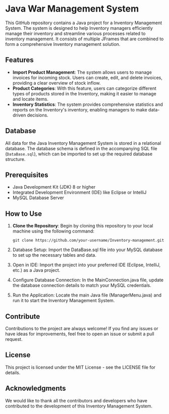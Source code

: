 # Java War Management System

This GitHub repository contains a Java project for a Inventory Management System. The system is designed to help Inventory managers efficiently manage their inventory and streamline various processes related to inventory management. It consists of multiple JFrames that are combined to form a comprehensive Inventory management solution.

## Features

- **Import Product Management**: The system allows users to manage invoices for incoming stock. Users can create, edit, and delete invoices, providing a clear overview of stock inflow.
- **Product Categories**: With this feature, users can categorize different types of products stored in the Inventory, making it easier to manage and locate items.
- **Inventory Statistics**: The system provides comprehensive statistics and reports on the Inventory's inventory, enabling managers to make data-driven decisions.

## Database

All data for the Java Inventory Management System is stored in a relational database. The database schema is defined in the accompanying SQL file (`DataBase.sql`), which can be imported to set up the required database structure.

## Prerequisites

- Java Development Kit (JDK) 8 or higher
- Integrated Development Environment (IDE) like Eclipse or IntelliJ
- MySQL Database Server



## How to Use

1. **Clone the Repository**: Begin by cloning this repository to your local machine using the following command:

    `git clone https://github.com/your-username/Inventory-management.git`

2. Database Setup: Import the DataBase.sql file into your MySQL database to set up the necessary tables and data.

3. Open in IDE: Import the project into your preferred IDE (Eclipse, IntelliJ, etc.) as a Java project.

4. Configure Database Connection: In the MainConnection.java file, update the database connection details to match your MySQL credentials.

5. Run the Application: Locate the main Java file (ManagerMenu.java) and run it to start the Inventory Management System.

## Contribute
Contributions to the project are always welcome! If you find any issues or have ideas for improvements, feel free to open an issue or submit a pull request.

## License
This project is licensed under the MIT License - see the LICENSE file for details.

## Acknowledgments
We would like to thank all the contributors and developers who have contributed to the development of this Inventory Management System.
